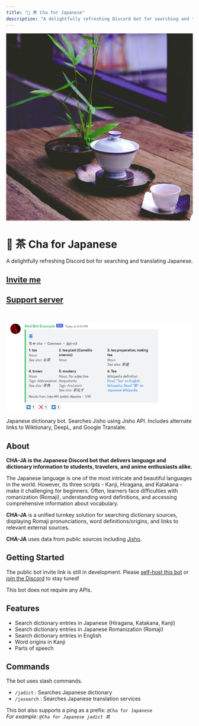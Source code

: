 ```yaml
---
title: "🍵 茶 Cha for Japanese"
description: "A delightfully refreshing Discord bot for searching and translating Japanese."
---
```


<img src="./cha-sq.jpg" alt="Cha Series: A delightfully refreshing Discord bot" class="mb-2 h-24 rounded aspect-square" />

# 🍵 茶 Cha for Japanese

<p class="pt-0 mt-0 text-3xl">A delightfully refreshing Discord bot for searching and translating Japanese.</p>

## [Invite me](https://thymedev.github.io/invite/chaja)
## [Support server](https://thymedev.github.io/discord.html)

<br />

![A Japanese dictionary entry for 茶 (ちゃ, cha, tea)](./jadict-example.png)

Japanese dictionary bot. Searches Jisho using Jisho API. Includes alternate links to Wiktionary, DeepL, and Google Translate.


## About

**CHA-JA is the Japanese Discord bot that delivers language and dictionary information to students, travelers, and anime enthusiasts alike.**

The Japanese language is one of the most intricate and beautiful languages in the world. However, its three scripts - Kanji, Hiragana, and Katakana - make it challenging for beginners. Often, learners face difficulties with romanization (Romaji), understanding word definitions, and accessing comprehensive information about vocabulary.

**CHA-JA** is a unified turnkey solution for searching dictionary sources, displaying Romaji pronunciations, word definitions/origins, and links to relevant external sources.

**CHA-JA** uses data from public sources including [Jisho](https://jisho.org/about).


## Getting Started

The public bot invite link is still in development. Please [self-host this bot](/start) or [join the Discord](https://coffeebank.github.io/discord) to stay tuned!

This bot does not require any APIs.


## Features

- Search dictionary entries in Japanese (Hiragana, Katakana, Kanji)
- Search dictionary entries in Japanese Romanization (Romaji)
- Search dictionary entries in English
- Word origins in Kanji
- Parts of speech


## Commands

The bot uses slash commands.

- `/jadict` : Searches Japanese dictionary
- `/jasearch` : Searches Japanese translation services


This bot also supports a ping as a prefix: `@Cha for Japanese `  
*For example: `@Cha for Japanese jadict 茶`*
